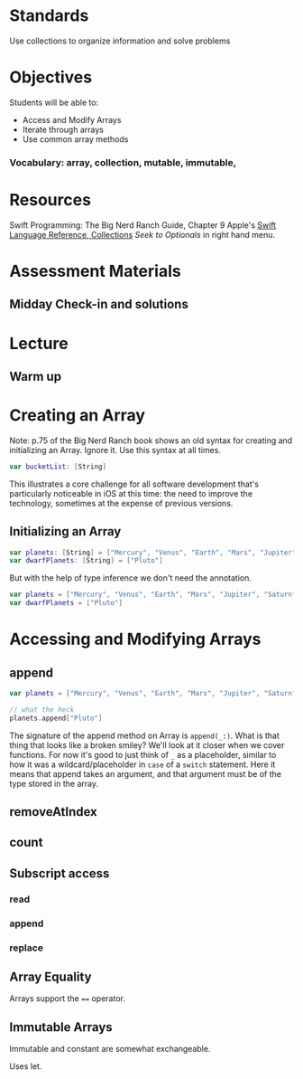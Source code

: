 # Standards
Use collections to organize information and solve problems

# Objectives
Students will be able to:
* Access and Modify Arrays
* Iterate through arrays
* Use common array methods

### Vocabulary: array, collection, mutable, immutable, 

# Resources
Swift Programming: The Big Nerd Ranch Guide, Chapter 9
Apple's [Swift Language Reference, Collections](https://developer.apple.com/library/ios/documentation/Swift/Conceptual/Swift_Programming_Language/CollectionTypes.html#//apple_ref/doc/uid/TP40014097-CH8-ID105) *Seek to Optionals* in right hand menu.

# Assessment Materials
## Midday Check-in and solutions

# Lecture
## Warm up

# Creating an Array

Note: p.75 of the Big Nerd Ranch book shows an old syntax for creating and initializing an
Array. Ignore it. Use this syntax at all times.

```swift
var bucketList: [String]
```

This illustrates a core challenge for all software development that's particularly noticeable 
in iOS at this time: the need to improve the technology, sometimes at the expense of previous versions.

## Initializing an Array

```swift
var planets: [String] = ["Mercury", "Venus", "Earth", "Mars", "Jupiter", "Saturn", "Uranus", "Neptune"]
var dwarfPlanets: [String] = ["Pluto"]
```

But with the help of type inference we don't need the annotation.

```swift
var planets = ["Mercury", "Venus", "Earth", "Mars", "Jupiter", "Saturn", "Uranus", "Neptune"]
var dwarfPlanets = ["Pluto"]
```

# Accessing and Modifying Arrays

## append
```swift
var planets = ["Mercury", "Venus", "Earth", "Mars", "Jupiter", "Saturn", "Uranus", "Neptune"]

// what the heck
planets.append["Pluto"]
```

The signature of the append method on Array is ```append(_:)```.  What is that thing that
looks like a broken smiley? We'll look at it closer when we cover functions. For now it's 
good to just think of ```_``` as a placeholder, similar to how it was a wildcard/placeholder
in ```case``` of a ```switch``` statement. Here it means that append takes an argument, 
and that argument must be of the type stored in the array.

## removeAtIndex

## count

## Subscript access

### read

### append

### replace

## Array Equality

Arrays support the ```==``` operator.

## Immutable Arrays

Immutable and constant are somewhat exchangeable. 

Uses let. 


